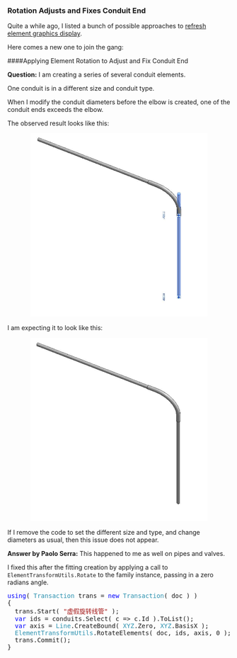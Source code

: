 <head>
<meta http-equiv="Content-Type" content="text/html; charset=utf-8">
<link rel="stylesheet" type="text/css" href="bc.css">
<!--
<script src="run_prettify.js" type="text/javascript"></script>
<script src="https://google-code-prettify.googlecode.com/svn/loader/run_prettify.js" type="text/javascript"></script>
-->
<script src="https://cdn.rawgit.com/google/code-prettify/master/loader/run_prettify.js" type="text/javascript"></script>
</head>

<!---

- 13766538 [创建线管图形形状与实际情况不符]
  Rotate to Adjust Conduit End
  Conduit end will exceed the elbow while modifying conduit diameters before elbows are created
  [Q] one end of his specific conduit element will exceed the elbow”, see attached Observed.jpg and Expected.jpg.
  There are 5 conduit elements will be created with his codes, but one conduit is in different size and conduit type.
  After my investigation, I found the following:
  - It will show up if I changed conduit diameters before creating elbows with his codes. (Included the conduit element with different size and type)
  - Remove the creation codes of the different size and type one, but change diameters as usual, then this issue won’t appear.
  [A] Hi Eason, It happened to me as well on pipes and valves.
  What I’ve done to fix this is after the fitting creation I’ve applied a ElementTransformUtils.Rotate() passing a zero radians angle to the family instance.
  http://thebuildingcoder.typepad.com/blog/2014/06/refresh-element-graphics-display.html
  using (Transaction trans = new Transaction(Document, "虚假旋转线管"))
  {
    trans.Start();
    var axis = Line.CreateBound(XYZ.Zero, XYZ.BasisX);
    var ids = createdConduits.Select( c => c.Id )
    .ToList();
    
    ElementTransformUtils.RotateElements(Document, ids, axis, 0);
    trans.Commit();
  }  

- 13840360 [How do I create conduit between 2 connectors?]
  https://forums.autodesk.com/t5/revit-api-forum/how-do-i-create-conduit-between-2-connectors/m-p/7727929

Rotation adjusts and fixes conduit end #RevitAPI @AutodeskRevit #bim #dynamobim @AutodeskForge #ForgeDevCon http://bit.ly/rotationfixconduit

I listed several possible approaches to trigger a refresh of an element's graphics display.
Here is another one: Applying element rotation to adjust and fix conduit end...

--->

### Rotation Adjusts and Fixes Conduit End

Quite a while ago, I listed a bunch of possible approaches
to [refresh element graphics display](http://thebuildingcoder.typepad.com/blog/2014/06/refresh-element-graphics-display.html).

Here comes a new one to join the gang:


####<a name="2"></a>Applying Element Rotation to Adjust and Fix Conduit End

**Question:** I am creating a series of several conduit elements.

One conduit is in a different size and conduit type.

When I modify the conduit diameters before the elbow is created, one of the conduit ends exceeds the elbow.

The observed result looks like this:

<center>
<img src="img/conduit_end_observed.jpg" alt="Conduit end extending too far" width="400"/>
</center>

I am expecting it to look like this:

<center>
<img src="img/conduit_end_expected.jpg" alt="Conduit end adjusted" width="400"/>
</center>

If I remove the code to set the different size and type, and change diameters as usual, then this issue does not appear.

**Answer by Paolo Serra:** This happened to me as well on pipes and valves.

I fixed this after the fitting creation by applying a call to `ElementTransformUtils.Rotate` to the family instance, passing in a zero radians angle.

<pre class="code">
<span style="color:blue;">using</span>(&nbsp;<span style="color:#2b91af;">Transaction</span>&nbsp;trans&nbsp;=&nbsp;<span style="color:blue;">new</span>&nbsp;<span style="color:#2b91af;">Transaction</span>(&nbsp;doc&nbsp;)&nbsp;)
{
&nbsp;&nbsp;trans.Start(&nbsp;<span style="color:#a31515;">&quot;虚假旋转线管&quot;</span>&nbsp;);
&nbsp;&nbsp;<span style="color:blue;">var</span>&nbsp;ids&nbsp;=&nbsp;conduits.Select(&nbsp;c&nbsp;=&gt;&nbsp;c.Id&nbsp;).ToList();
&nbsp;&nbsp;<span style="color:blue;">var</span>&nbsp;axis&nbsp;=&nbsp;<span style="color:#2b91af;">Line</span>.CreateBound(&nbsp;<span style="color:#2b91af;">XYZ</span>.Zero,&nbsp;<span style="color:#2b91af;">XYZ</span>.BasisX&nbsp;);
&nbsp;&nbsp;<span style="color:#2b91af;">ElementTransformUtils</span>.RotateElements(&nbsp;doc,&nbsp;ids,&nbsp;axis,&nbsp;0&nbsp;);
&nbsp;&nbsp;trans.Commit();
}
</pre>


<!----
####<a name="3"></a>Creatng a Conduit Between Two Connectors

the [Revit API discussion forum](http://forums.autodesk.com/t5/revit-api-forum/bd-p/160) thread
on [how to create conduit between two connectors](https://forums.autodesk.com/t5/revit-api-forum/how-do-i-create-conduit-between-2-connectors/m-p/7727929):

**Queston:**

**Answer:**
---->

